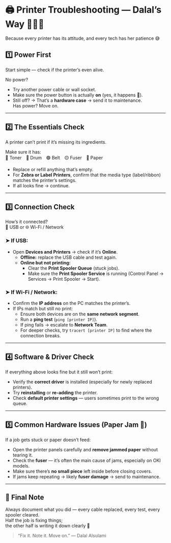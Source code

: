 # 🖨️ Printer Troubleshooting — Dalal’s Way 👩🏻‍🔧  
Because every printer has its attitude, and every tech has her patience 😅  

## 1️⃣ Power First  
Start simple — check if the printer’s even alive. 

No power?  
- Try another power cable or wall socket.  
- Make sure the power button is actually **on** (yes, it happens 👀).  
- Still off? → That’s a **hardware case** → send it to maintenance.  
Has power? Move on.  

---

## 2️⃣ The Essentials Check  
A printer can’t print if it’s missing its ingredients.  

Make sure it has:  
🖤 Toner 🔵 Drum 🟢 Belt 🟡 Fuser 📄 Paper  

- Replace or refill anything that’s empty.  
- For **Zebra or Label Printers**, confirm that the media type (label/ribbon) matches the printer’s settings.  
- If all looks fine → continue.  

---

## 3️⃣ Connection Check  
How’s it connected?  
🔌 USB or 🌐 Wi-Fi / Network  

### ➤ If USB:  
- Open **Devices and Printers** → check if it’s **Online**.  
  - **Offline:** replace the USB cable and test again.  
  - **Online but not printing:**  
    - Clear the **Print Spooler Queue** (stuck jobs).  
    - Make sure the **Print Spooler Service** is running (Control Panel → Services → Print Spooler → Start).  

### ➤ If Wi-Fi / Network:  
- Confirm the **IP address** on the PC matches the printer’s.  
- If IPs match but still no print:  
  - Ensure both devices are on the **same network segment**.  
  - Run a **ping test** (`ping [printer IP]`).  
  - If ping fails → escalate to **Network Team**.  
  - For deeper checks, try `tracert [printer IP]` to find where the connection breaks.  

---

## 4️⃣ Software & Driver Check  
If everything above looks fine but it still won’t print:  
- Verify the **correct driver** is installed (especially for newly replaced printers).  
- Try **reinstalling** or **re-adding** the printer.  
- Check **default printer settings** — users sometimes print to the wrong queue.  

---

## 5️⃣ Common Hardware Issues (Paper Jam 🧾)  
If a job gets stuck or paper doesn’t feed:  
- Open the printer panels carefully and **remove jammed paper** without tearing it.  
- Check the **fuser** — it’s often the main cause of jams, especially on OKI models.  
- Make sure there’s **no small piece** left inside before closing covers.  
- If jams keep repeating → likely **fuser damage** → send to maintenance.  

---

## 🧾 Final Note  
Always document what you did — every cable replaced, every test, every spooler cleared.  
Half the job is fixing things;  
the other half is writing it down clearly 💼  

> “Fix it. Note it. Move on.” — Dalal Alsulami


